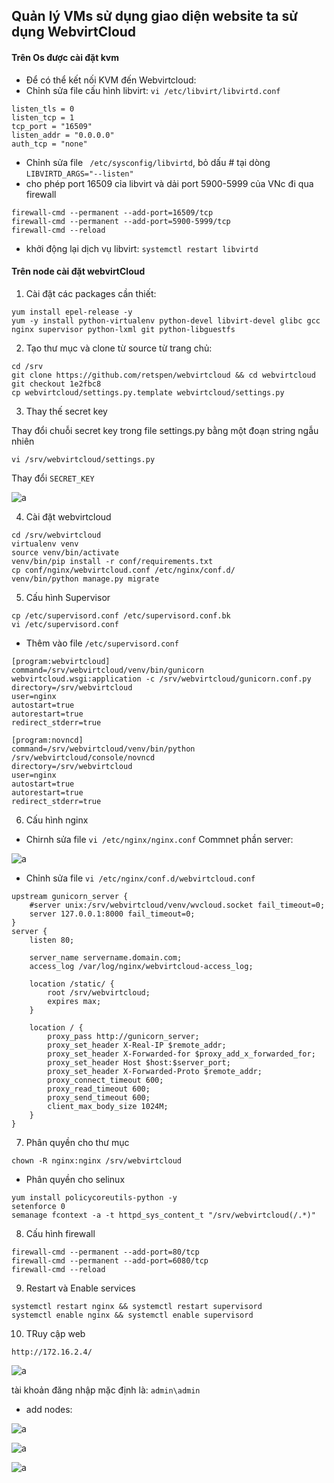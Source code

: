 ## Quản lý VMs sử dụng giao diện website ta sử dụng WebvirtCloud

#### Trên Os được cài đặt kvm

- Để có thể kết nối KVM đến Webvirtcloud:
- Chỉnh sửa file cấu hình libvirt: `vi /etc/libvirt/libvirtd.conf`
  
```
listen_tls = 0
listen_tcp = 1
tcp_port = "16509"
listen_addr = "0.0.0.0"
auth_tcp = "none"
```

- Chỉnh sửa file ` /etc/sysconfig/libvirtd`, bỏ dấu # tại dòng `LIBVIRTD_ARGS="--listen"`
- cho phép port 16509 cỉa libvirt và dải port 5900-5999 của VNc đi qua firewall

```
firewall-cmd --permanent --add-port=16509/tcp
firewall-cmd --permanent --add-port=5900-5999/tcp
firewall-cmd --reload
```

- khởi động lại dịch vụ libvirt: `systemctl restart libvirtd`

#### Trên node cài đặt webvirtCloud

1. Cài đặt các packages cần thiết:

```
yum install epel-release -y
yum -y install python-virtualenv python-devel libvirt-devel glibc gcc nginx supervisor python-lxml git python-libguestfs
```

2. Tạo thư mục và clone từ source từ trang chủ:

```
cd /srv
git clone https://github.com/retspen/webvirtcloud && cd webvirtcloud
git checkout 1e2fbc8
cp webvirtcloud/settings.py.template webvirtcloud/settings.py
```

3. Thay thế secret key

Thay đổi chuỗi secret key trong file settings.py bằng một đoạn string ngẫu nhiên 

`vi /srv/webvirtcloud/settings.py`

Thay đổi `SECRET_KEY `

![a](https://f5-zpcloud.zdn.vn/5626203115867510937/a33a9520a571612f3860.jpg)


4. Cài đặt webvirtcloud

```
cd /srv/webvirtcloud
virtualenv venv
source venv/bin/activate
venv/bin/pip install -r conf/requirements.txt
cp conf/nginx/webvirtcloud.conf /etc/nginx/conf.d/
venv/bin/python manage.py migrate
```

5. Cấu hình Supervisor

```
cp /etc/supervisord.conf /etc/supervisord.conf.bk
vi /etc/supervisord.conf
```

- Thêm vào file `/etc/supervisord.conf`

```
[program:webvirtcloud]
command=/srv/webvirtcloud/venv/bin/gunicorn webvirtcloud.wsgi:application -c /srv/webvirtcloud/gunicorn.conf.py
directory=/srv/webvirtcloud
user=nginx
autostart=true
autorestart=true
redirect_stderr=true

[program:novncd]
command=/srv/webvirtcloud/venv/bin/python /srv/webvirtcloud/console/novncd
directory=/srv/webvirtcloud
user=nginx
autostart=true
autorestart=true
redirect_stderr=true
```

6. Cấu hình nginx

- Chirnh sửa file `vi /etc/nginx/nginx.conf`
Commnet phần server:

![a](https://f6-zpcloud.zdn.vn/8928833666553475423/8fda181f864e42101b5f.jpg)

- Chỉnh sửa file `vi /etc/nginx/conf.d/webvirtcloud.conf`

```
upstream gunicorn_server {
    #server unix:/srv/webvirtcloud/venv/wvcloud.socket fail_timeout=0;
    server 127.0.0.1:8000 fail_timeout=0;
}
server {
    listen 80;

    server_name servername.domain.com;
    access_log /var/log/nginx/webvirtcloud-access_log; 

    location /static/ {
        root /srv/webvirtcloud;
        expires max;
    }

    location / {
        proxy_pass http://gunicorn_server;
        proxy_set_header X-Real-IP $remote_addr;
        proxy_set_header X-Forwarded-for $proxy_add_x_forwarded_for;
        proxy_set_header Host $host:$server_port;
        proxy_set_header X-Forwarded-Proto $remote_addr;
        proxy_connect_timeout 600;
        proxy_read_timeout 600;
        proxy_send_timeout 600;
        client_max_body_size 1024M;
    }
}

```

7. Phân quyền cho thư mục

`chown -R nginx:nginx /srv/webvirtcloud`

- Phân quyền cho selinux

```
yum install policycoreutils-python -y
setenforce 0
semanage fcontext -a -t httpd_sys_content_t "/srv/webvirtcloud(/.*)"
```

8. Cấu hình firewall

```
firewall-cmd --permanent --add-port=80/tcp
firewall-cmd --permanent --add-port=6080/tcp
firewall-cmd --reload
```

9. Restart và Enable services

```
systemctl restart nginx && systemctl restart supervisord
systemctl enable nginx && systemctl enable supervisord
```

10. TRuy cập web

`http://172.16.2.4/`

![a](https://f5-zpcloud.zdn.vn/8122687277127396137/000bc91aef4a2b14725b.jpg)

tài khoản đăng nhập mặc định là: `admin\admin`

- add nodes:

![a](https://f6-zpcloud.zdn.vn/8292041463653397673/5c8931f474a4b0fae9b5.jpg)

![a](https://f6-zpcloud.zdn.vn/4225480960948645338/9c584ddf0a8fced1979e.jpg)

![a](https://f7-zpcloud.zdn.vn/5808123208278925568/2ffee3e0a4b060ee39a1.jpg)